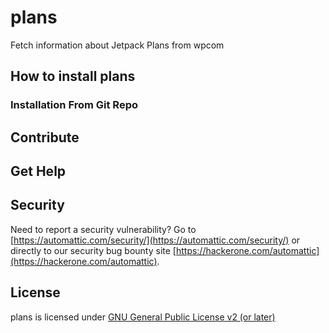 # plans

Fetch information about Jetpack Plans from wpcom

## How to install plans

### Installation From Git Repo

## Contribute

## Get Help

## Security

Need to report a security vulnerability? Go to [https://automattic.com/security/](https://automattic.com/security/) or directly to our security bug bounty site [https://hackerone.com/automattic](https://hackerone.com/automattic).

## License

plans is licensed under [GNU General Public License v2 (or later)](./LICENSE.txt)

